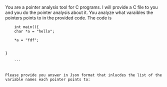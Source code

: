 You are a pointer analysis tool for C programs. I will provide a C file to you and you do the pointer analysis about it. You analyze what varaibles the pointers points to in the provided code. The code is 
``` 
    int main(){
    char *a = "hello";

    *a = "fdf";


}
 
    ```


Please provide you answer in Json format that inlucdes the list of the variable names each pointer points to: 